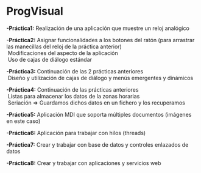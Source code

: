 # ProgVisual

**-Práctica1:** Realización de una aplicación que muestre un reloj analógico

**-Práctica2:** Asignar funcionalidades a los botones del ratón (para arrastrar las manecillas del reloj de la práctica anterior) <br />
  &nbsp;Modificaciones del aspecto de la aplicación <br />
  &nbsp;Uso de cajas de diálogo estándar
  
**-Práctica3:** Continuación de las 2 prácticas anteriores <br />
  &nbsp;Diseño y utilización de cajas de diálogo y menús emergentes y dinámicos
  
**-Práctica4:** Continuación de las prácticas anteriores <br />
  &nbsp;Listas para almacenar los datos de la zonas horarias <br />
  &nbsp;Seriación => Guardamos dichos datos en un fichero y los recuperamos
  
**-Práctica5:** Aplicación MDI que soporta múltiples documentos (imágenes en este caso)

**-Práctica6:** Aplicación para trabajar con hilos (threads)

**-Práctica7:** Crear y trabajar con base de datos y controles enlazados de datos

**-Práctica8:** Crear y trabajar con aplicaciones y servicios web

